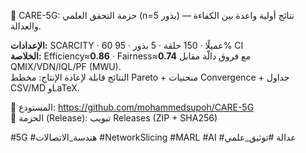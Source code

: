 ﻿🚀 CARE-5G: حزمة التحقق العلمي (n=5 بذور) — نتائج أولية واعدة بين الكفاءة والعدالة.

**الإعدادات:** SCARCITY · 60 عميلًا · 150 حلقة · 5 بذور · 95% CI  
**الخلاصة:** Efficiency≈**0.86** · Fairness≈**0.74** مع فروق دالّة مقابل QMIX/VDN/IQL/PF (MWU).  
النتائج قابلة لإعادة الإنتاج: مخطط Pareto + منحنيات Convergence + جداول CSV/MD وLaTeX.

🔗 المستودع: https://github.com/mohammedsupoh/CARE-5G  
🔗 الحزمة (Release): تبويب Releases (ZIP + SHA256)

#5G #هندسة_الاتصالات #NetworkSlicing #MARL #AI #عدالة #توثيق_علمي
